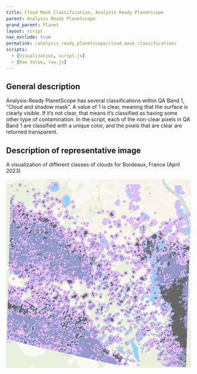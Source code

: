 ```yaml
---
title: Cloud Mask Classification, Analysis Ready Planetscope
parent: Analysis Ready Planetscope
grand_parent: Planet
layout: script
nav_exclude: true
permalink: /analysis_ready_planetscope/cloud_mask_classification/
scripts:
  - [Visualization, script.js]
  - [Raw Value, raw.js]
---
```


## General description
Analysis-Ready PlanetScope has several classifications within QA Band 1, “Cloud and shadow mask”. A value of 1 is clear, meaning that the surface is clearly visible. If it’s not clear, that means it’s classified as having some other type of contamination. In the script, each of the non-clear pixels in QA Band 1 are classified with a unique color, and the pixels that are clear are returned transparent.

## Description of representative image

A visualization of different classes of clouds for Bordeaux, France (April 2023)

![Cloud Mask Classification of Bordeaux](fig/fig1.png)
